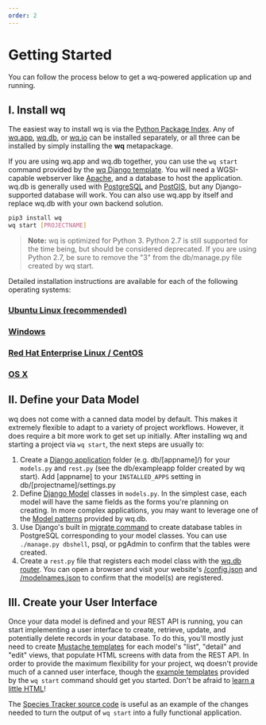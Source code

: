 ```yaml
---
order: 2
---
```


Getting Started
===============

You can follow the process below to get a wq-powered application up and running.

## I. Install wq

The easiest way to install wq is via the [Python Package Index].  Any of [wq.app], [wq.db], or [wq.io] can be installed separately, or all three can be installed by simply installing the **wq** metapackage.

If you are using wq.app and wq.db together, you can use the `wq start` command provided by the [wq Django template].  You will need a WGSI-capable webserver like [Apache], and a database to host the application.  wq.db is generally used with [PostgreSQL] and [PostGIS], but any Django-supported database will work.  You can also use wq.app by itself and replace wq.db with your own backend solution.

```bash
pip3 install wq
wq start [PROJECTNAME]
```

> **Note:** wq is optimized for Python 3.  Python 2.7 is still supported for the time being, but should be considered deprecated.  If you are using Python 2.7, be sure to remove the "3" from the db/manage.py file created by wq start.

Detailed installation instructions are available for each of the following operating systems:

### [Ubuntu Linux (recommended)]
### [Windows]
### [Red Hat Enterprise Linux / CentOS]
### [OS X]

## II. Define your Data Model

wq does not come with a canned data model by default.  This makes it extremely flexible to adapt to a variety of project workflows.  However, it does require a bit more work to get set up initially.  After installing wq and starting a project via `wq start`, the next steps are usually to:

 1. Create a [Django application] folder (e.g. db/[appname]/) for your `models.py` and `rest.py` (see the db/exampleapp folder created by wq start).  Add [appname] to your `INSTALLED_APPS` setting in db/[projectname]/settings.py
 2. Define [Django Model] classes in `models.py`. In the simplest case, each model will have the same fields as the forms you're planning on creating.  In more complex applications, you may want to leverage one of the [Model patterns] provided by wq.db.
 3. Use Django's built in [migrate command] to create database tables in PostgreSQL corresponding to your model classes.  You can use `./manage.py dbshell`, psql, or pgAdmin to confirm that the tables were created.
 4. Create a `rest.py` file that registers each model class with the [wq.db router].  You can open a browser and visit your website's [/config.json] and [/modelnames.json] to confirm that the model(s) are registered.

## III. Create your User Interface

Once your data model is defined and your REST API is running, you can start implementing a user interface to create, retrieve, update, and potentially delete records in your database.  To do this, you'll mostly just need to create [Mustache templates] for each model's "list", "detail" and "edit" views, that populate HTML screens with data from the REST API.  In order to provide the maximum flexibility for your project, wq doesn't provide much of a canned user interface, though the [example templates] provided by the `wq start` command should get you started.  Don't be afraid to [learn a little HTML]!

The [Species Tracker source code] is useful as an example of the changes needed to turn the output of `wq start` into a fully functional application.

[Python Package Index]: https://pypi.python.org/pypi/wq
[wq.app]: https://wq.io/wq.app
[wq.db]: https://wq.io/wq.db
[wq.io]: https://wq.io/wq.io
[Apache]: http://httpd.apache.org/
[PostgreSQL]: http://www.postgresql.org/
[PostGIS]: http://postgis.net/
[wq Django template]: https://github.com/wq/wq-django-template
[Ubuntu Linux (recommended)]: https://wq.io/docs/setup-ubuntu
[Windows]: https://wq.io/docs/setup-windows
[OS X]: https://wq.io/docs/setup-osx
[Red Hat Enterprise Linux / CentOS]: https://wq.io/docs/setup-redhat
[Django Application]: https://docs.djangoproject.com/en/1.8/ref/applications/
[Django Model]: https://docs.djangoproject.com/en/1.8/topics/db/models/
[Model patterns]: https://wq.io/docs/about-patterns
[migrate command]: https://docs.djangoproject.com/en/1.8/ref/django-admin/#django-admin-migrate
[wq.db router]: https://wq.io/docs/router
[/config.json]: https://wq.io/docs/config
[/modelnames.json]: https://wq.io/docs/url-structure
[Mustache templates]: https://wq.io/docs/templates
[example templates]: https://github.com/wq/wq-django-template/tree/master/django_project/templates
[Species Tracker source code]: https://github.com/powered-by-wq/species.wq.io/
[learn a little HTML]: https://wq.io/docs/website
